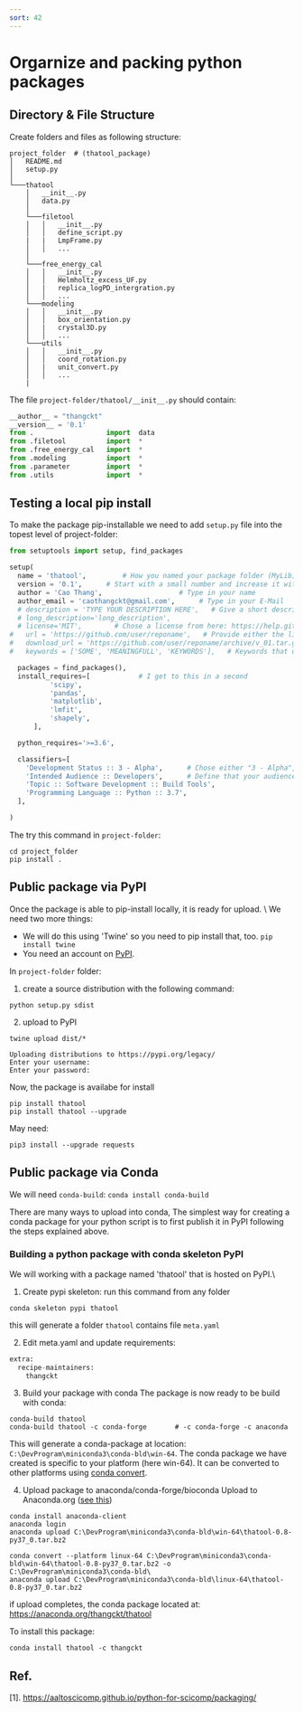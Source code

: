 ```yaml
---
sort: 42
---
```


# Orgarnize and packing python packages

## Directory & File Structure
Create folders and files as following structure:

```
project_folder  # (thatool_package)
│   README.md
│   setup.py    
│
└───thatool
    │   __init__.py
    │   data.py  
    │
    └───filetool
    │   │   __init__.py
    │   │   define_script.py
    |   |   LmpFrame.py
    │   │   ...
    │   
    └───free_energy_cal
    │   │   __init__.py
    │   │   Helmholtz_excess_UF.py
    │   |   replica_logPD_intergration.py
    │   │   ...
    └───modeling
    │   │   __init__.py
    │   │   box_orientation.py
    │   |   crystal3D.py
    │   │   ...
    └───utils
    │   │   __init__.py
    │   │   coord_rotation.py
    │   |   unit_convert.py
    │   │   ...
    |   
```
The file `project-folder/thatool/__init__.py` should contain:
```py
__author__ = "thangckt"
__version__ = '0.1'
from .                  import  data
from .filetool          import  *
from .free_energy_cal   import  *
from .modeling          import  *
from .parameter         import  *
from .utils             import  *
```

## Testing a local pip install
To make the package pip-installable we need to add `setup.py` file into the topest level of project-folder:
```py
from setuptools import setup, find_packages

setup(
  name = 'thatool',         # How you named your package folder (MyLib)
  version = '0.1',      # Start with a small number and increase it with every change you make
  author = 'Cao Thang',                   # Type in your name
  author_email = 'caothangckt@gmail.com',      # Type in your E-Mail
  # description = 'TYPE YOUR DESCRIPTION HERE',   # Give a short description about your library
  # long_description='long_description',
  # license='MIT',        # Chose a license from here: https://help.github.com/articles/licensing-a-repository
#   url = 'https://github.com/user/reponame',   # Provide either the link to your github or to your website
#   download_url = 'https://github.com/user/reponame/archive/v_01.tar.gz',    # I explain this later on
#   keywords = ['SOME', 'MEANINGFULL', 'KEYWORDS'],   # Keywords that define your package best

  packages = find_packages(),
  install_requires=[            # I get to this in a second
          'scipy', 
          'pandas', 
          'matplotlib', 
          'lmfit', 
          'shapely',
      ],

  python_requires='>=3.6',

  classifiers=[
    'Development Status :: 3 - Alpha',      # Chose either "3 - Alpha", "4 - Beta" or "5 - Production/Stable" as the current state of your package
    'Intended Audience :: Developers',      # Define that your audience are developers
    'Topic :: Software Development :: Build Tools',
    'Programming Language :: Python :: 3.7',
  ],

)
```
The try this command in `project-folder`:
```
cd project_folder
pip install .
```

## Public package via PyPI
Once the package is able to pip-install locally, it is ready for upload. \\
We need two more things:
- We will do this using 'Twine' so you need to pip install that, too. `pip install twine`
- You need an account on [PyPI](https://pypi.org/account/login/).

In `project-folder` folder:
1. create a source distribution with the following command:
  ```
  python setup.py sdist
  ```
2. upload to PyPI
  ```
  twine upload dist/*
  ```

  ```
  Uploading distributions to https://pypi.org/legacy/
  Enter your username:
  Enter your password:
  ```

Now, the package is availabe for install 
```
pip install thatool 
pip install thatool --upgrade
```
May need:
```
pip3 install --upgrade requests
```

## Public package via Conda
We will need `conda-build`: `conda install conda-build`

There are many ways to upload into conda, The simplest way for creating a conda package for your python script is to first publish it in PyPI following the steps explained above.

### Building a python package with conda skeleton PyPI
We will working with a package named 'thatool' that is hosted on PyPI.\\

1. Create pypi skeleton: run this command from any folder
   
```
conda skeleton pypi thatool
```
this will generate a folder `thatool` contains file `meta.yaml`

2. Edit meta.yaml and update requirements:
   
```py
extra:
  recipe-maintainers:
    thangckt
```

3. Build your package with conda
The package is now ready to be build with conda:

```shell
conda-build thatool 
conda-build thatool -c conda-forge       # -c conda-forge -c anaconda   
```
This will generate a conda-package at location: `C:\DevProgram\miniconda3\conda-bld\win-64`. The conda package we have created is specific to your platform (here win-64). It can be converted to other platforms using [conda convert](https://tinyurl.com/y8k2qzrh).

4. Upload package to anaconda/conda-forge/bioconda
Upload to Anaconda.org ([see this](https://tinyurl.com/y7xkbht2))

```
conda install anaconda-client
anaconda login
anaconda upload C:\DevProgram\miniconda3\conda-bld\win-64\thatool-0.8-py37_0.tar.bz2
```

```
conda convert --platform linux-64 C:\DevProgram\miniconda3\conda-bld\win-64\thatool-0.8-py37_0.tar.bz2 -o C:\DevProgram\miniconda3\conda-bld\
anaconda upload C:\DevProgram\miniconda3\conda-bld\linux-64\thatool-0.8-py37_0.tar.bz2
```

if upload completes, the conda package located at:
https://anaconda.org/thangckt/thatool

To install this package: 

```
conda install thatool -c thangckt
```

## Ref.
[1]. https://aaltoscicomp.github.io/python-for-scicomp/packaging/

